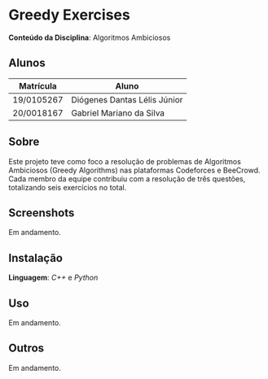 # Greedy Exercises

**Conteúdo da Disciplina**: Algoritmos Ambiciosos<br>

## Alunos

|Matrícula | Aluno |
| -- | -- |
| 19/0105267  |  Diógenes Dantas Lélis Júnior |
| 20/0018167  |  Gabriel Mariano da Silva |

## Sobre
Este projeto teve como foco a resolução de problemas de Algoritmos Ambiciosos (Greedy Algorithms) nas plataformas Codeforces e BeeCrowd. Cada membro da equipe contribuiu com a resolução de três questões, totalizando seis exercícios no total.

## Screenshots

Em andamento.

## Instalação

**Linguagem**: *C++* e *Python*<br>

## Uso

Em andamento.

## Outros

Em andamento.

